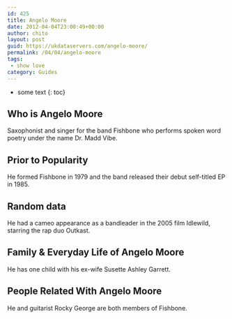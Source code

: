 ```yaml
---
id: 425
title: Angelo Moore
date: 2012-04-04T23:00:49+00:00
author: chito
layout: post
guid: https://ukdataservers.com/angelo-moore/
permalink: /04/04/angelo-moore
tags:
 - show love
category: Guides
---
```


* some text
{: toc}


## Who is  Angelo Moore
                  
                  
                  
Saxophonist and singer for the band Fishbone who performs spoken word poetry under the name Dr. Madd Vibe.
                  
                
                
                
## Prior to Popularity 
                  
                  
                  
He formed Fishbone in 1979 and the band released their debut self-titled EP in 1985.
                  
                
                
                
## Random data 
                  
                  
                  
He had a cameo appearance as a bandleader in the 2005 film Idlewild, starring the rap duo Outkast.
                  
                
                
                
## Family & Everyday Life of Angelo Moore
                  
                  
                  
He has one child with his ex-wife Susette Ashley Garrett.
                  
                
                
                
## People Related With  Angelo Moore
                  
                  
                  
He and guitarist Rocky George are both members of Fishbone.
                  
                
              
            
          
          
          
    
    
  
